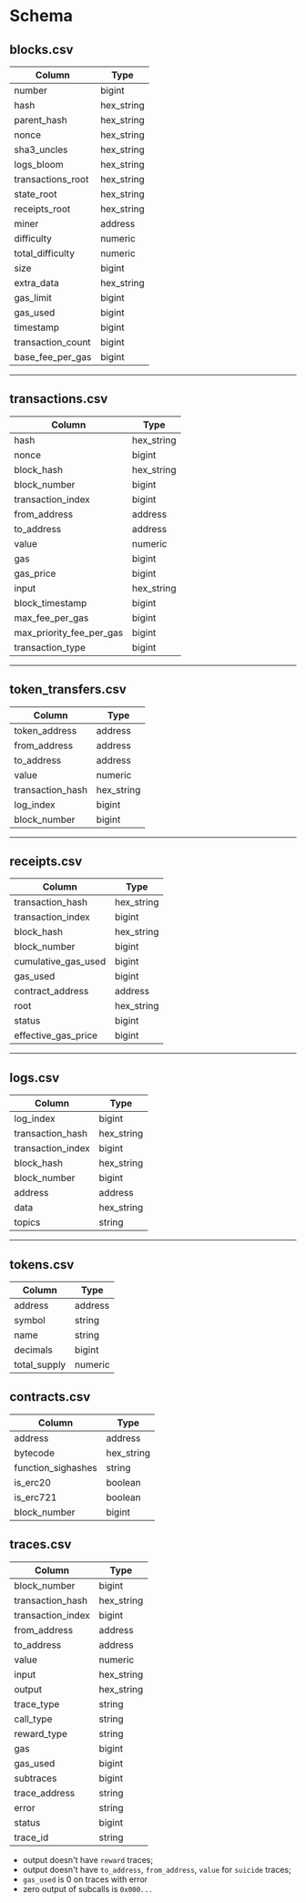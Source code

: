 # Schema

## blocks.csv

| Column            | Type       |
|-------------------|------------|
| number            | bigint     |
| hash              | hex_string |
| parent_hash       | hex_string |
| nonce             | hex_string |
| sha3_uncles       | hex_string |
| logs_bloom        | hex_string |
| transactions_root | hex_string |
| state_root        | hex_string |
| receipts_root     | hex_string |
| miner             | address    |
| difficulty        | numeric    |
| total_difficulty  | numeric    |
| size              | bigint     |
| extra_data        | hex_string |
| gas_limit         | bigint     |
| gas_used          | bigint     |
| timestamp         | bigint     |
| transaction_count | bigint     |
| base_fee_per_gas  | bigint     |

---

## transactions.csv

| Column                   | Type       |
|--------------------------|------------|
| hash                     | hex_string |
| nonce                    | bigint     |
| block_hash               | hex_string |
| block_number             | bigint     |
| transaction_index        | bigint     |
| from_address             | address    |
| to_address               | address    |
| value                    | numeric    |
| gas                      | bigint     |
| gas_price                | bigint     |
| input                    | hex_string |
| block_timestamp          | bigint     |
| max_fee_per_gas          | bigint     |
| max_priority_fee_per_gas | bigint     |
| transaction_type         | bigint     |

---

## token_transfers.csv

| Column           | Type       |
| ---------------- | ---------- |
| token_address    | address    |
| from_address     | address    |
| to_address       | address    |
| value            | numeric    |
| transaction_hash | hex_string |
| log_index        | bigint     |
| block_number     | bigint     |

---

## receipts.csv

| Column              | Type       |
|---------------------|------------|
| transaction_hash    | hex_string |
| transaction_index   | bigint     |
| block_hash          | hex_string |
| block_number        | bigint     |
| cumulative_gas_used | bigint     |
| gas_used            | bigint     |
| contract_address    | address    |
| root                | hex_string |
| status              | bigint     |
| effective_gas_price | bigint     |

---

## logs.csv

| Column            | Type       |
| ----------------- | ---------- |
| log_index         | bigint     |
| transaction_hash  | hex_string |
| transaction_index | bigint     |
| block_hash        | hex_string |
| block_number      | bigint     |
| address           | address    |
| data              | hex_string |
| topics            | string     |

---

## tokens.csv

| Column       | Type    |
| ------------ | ------- |
| address      | address |
| symbol       | string  |
| name         | string  |
| decimals     | bigint  |
| total_supply | numeric |

## contracts.csv

| Column             | Type       |
| ------------------ | ---------- |
| address            | address    |
| bytecode           | hex_string |
| function_sighashes | string     |
| is_erc20           | boolean    |
| is_erc721          | boolean    |
| block_number       | bigint     |

## traces.csv

| Column            | Type       |
| ----------------- | ---------- |
| block_number      | bigint     |
| transaction_hash  | hex_string |
| transaction_index | bigint     |
| from_address      | address    |
| to_address        | address    |
| value             | numeric    |
| input             | hex_string |
| output            | hex_string |
| trace_type        | string     |
| call_type         | string     |
| reward_type       | string     |
| gas               | bigint     |
| gas_used          | bigint     |
| subtraces         | bigint     |
| trace_address     | string     |
| error             | string     |
| status            | bigint     |
| trace_id          | string     |

- output doesn't have `reward` traces;
- output doesn't have `to_address`, `from_address`, `value` for `suicide` traces;
- `gas_used` is 0 on traces with error
- zero output of subcalls is `0x000...`
